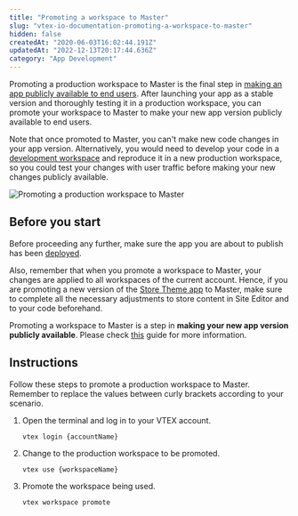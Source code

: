 ```yaml
---
title: "Promoting a workspace to Master"
slug: "vtex-io-documentation-promoting-a-workspace-to-master"
hidden: false
createdAt: "2020-06-03T16:02:44.191Z"
updatedAt: "2022-12-13T20:17:44.636Z"
category: "App Development"
---
```


Promoting a production workspace to Master is the final step in [making an app publicly available to end users](https://developers.vtex.com/docs/guides/vtex-io-documentation-making-your-new-app-version-publicly-available). After launching your app as a stable version and thoroughly testing it in a production workspace, you can promote your workspace to Master to make your new app version publicly available to end users.

Note that once promoted to Master, you can't make new code changes in your app version. Alternatively, you would need to develop your code in a [development workspace](https://developers.vtex.com/docs/guides/vtex-io-documentation-creating-a-development-workspace/) and reproduce it in a new production workspace, so you could test your changes with user traffic before making your new changes publicly available.

![Promoting a production workspace to Master](https://cdn.jsdelivr.net/gh/vtexdocs/dev-portal-content@main/images/vtex-io-documentation-promoting-a-workspace-to-master-0.gif)

## Before you start

Before proceeding any further, make sure the app you are about to publish has been [deployed](https://developers.vtex.com/docs/guides/vtex-io-documentation-deploying-the-app-stable-version).

Also, remember that when you promote a workspace to Master, your changes are applied to all workspaces of the current account. Hence, if you are promoting a new version of the [Store Theme app](https://developers.vtex.com/docs/guides/vtex-io-documentation-3-settingyourstoretheme) to Master, make sure to complete all the necessary adjustments to store content in Site Editor and to your code beforehand.

Promoting a workspace to Master is a step in **making your new app version publicly available**. Please check [this](https://developers.vtex.com/docs/guides/vtex-io-documentation-making-your-new-app-version-publicly-available) guide for more information.

## Instructions

Follow these steps to promote a production workspace to Master. Remember to replace the values between curly brackets according to your scenario.

1. Open the terminal and log in to your VTEX account.

    ```shell
    vtex login {accountName}
    ```

2. Change to the production workspace to be promoted.

    ```shell
    vtex use {workspaceName}
    ```

3. Promote the workspace being used.

    ```shell
    vtex workspace promote
    ```
